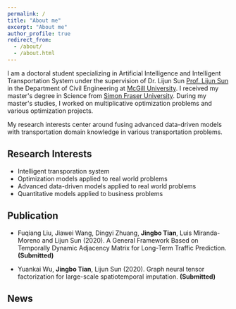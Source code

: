 ```yaml
---
permalink: /
title: "About me"
excerpt: "About me"
author_profile: true
redirect_from: 
  - /about/
  - /about.html
---
```

I am a doctoral student specializing in Artificial Intelligence and Intelligent Transportation System under the supervision of Dr. Lijun Sun [Prof. Lijun Sun](https://lijunsun.github.io/) in the Department of Civil Engineering at [McGill University](https://www.mcgill.ca/). I received my master's degree in Science from [Simon Fraser University](https://www.sfu.ca/). During my master's studies, I worked on multiplicative optimization problems and various optimization projects.

My research interests center around fusing advanced data-driven models with transportation domain knowledge in various transportation problems.

## Research Interests

* Intelligent transporation system
* Optimization models applied to real world problems
* Advanced data-driven models applied to real world problems
* Quantitative models applied to business problems

## Publication

* Fuqiang Liu, Jiawei Wang, Dingyi Zhuang, **Jingbo Tian**, Luis Miranda-Moreno and Lijun Sun (2020). A General Framework Based on Temporally Dynamic Adjacency Matrix for Long-Term Traffic Prediction. **(Submitted)**

* Yuankai Wu, **Jingbo Tian**, Lijun Sun (2020). Graph neural tensor factorization for large-scale spatiotemporal imputation. **(Submitted)**


## News

